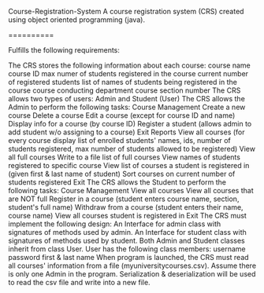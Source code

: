 Course-Registration-System
A course registration system (CRS) created using object oriented programming (java).

==========

Fulfills the following requirements: 

The CRS stores the following information about each course:
course name
course ID
max numer of students registered in the course
current number of registered students
list of names of students being registered in the course
course conducting department
course section number
The CRS allows two types of users: Admin and Student (User)
The CRS allows the Admin to perform the following tasks:
Course Management
Create a new course
Delete a course
Edit a course (except for course ID and name)
Display info for a course (by course ID)
Register a student (allows admin to add student w/o assigning to a course)
Exit
Reports
View all courses (for every course display list of enrolled students' names, ids, number of students registered, max number of students allowed to be registered)
View all full courses
Write to a file list of full courses
View names of students registered to specific course
View list of courses a student is registered in (given first & last name of student)
Sort courses on current number of students registered
Exit
The CRS allows the Student to perform the following tasks:
Course Management
View all courses
View all courses that are NOT full
Register in a course (student enters course name, section, student's full name)
Withdraw from a course (student enters their name, course name)
View all courses student is registered in
Exit
The CRS must implement the following design:
An Interface for admin class with signatures of methods used by admin.
An Interface for student class with signatures of methods used by student.
Both Admin and Student classes inherit from class User. User has the following class members:
username
password
first & last name
When program is launched, the CRS must read all courses' information from a file (myuniversitycourses.csv).
Assume there is only one Admin in the program.
Serialization & deserialization will be used to read the csv file and write into a new file.
